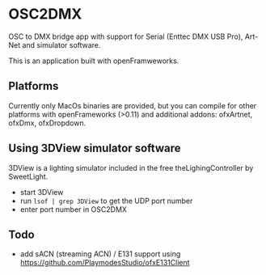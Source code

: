 # OSC2DMX
OSC to DMX bridge app with support for Serial (Enttec DMX USB Pro), Art-Net and simulator software.

This is an application built with openFramweworks.

## Platforms

Currently only MacOs binaries are provided, but you can compile for other platforms with openFrameworks (>0.11) and additional addons: ofxArtnet, ofxDmx, ofxDropdown.

## Using 3DView simulator software

3DView is a lighting simulator included in the free theLighingController by SweetLight.

- start 3DView
- run `lsof | grep 3DView` to get the UDP port number
- enter port number in OSC2DMX

## Todo
- add sACN (streaming ACN) / E131 support using https://github.com/PlaymodesStudio/ofxE131Client
